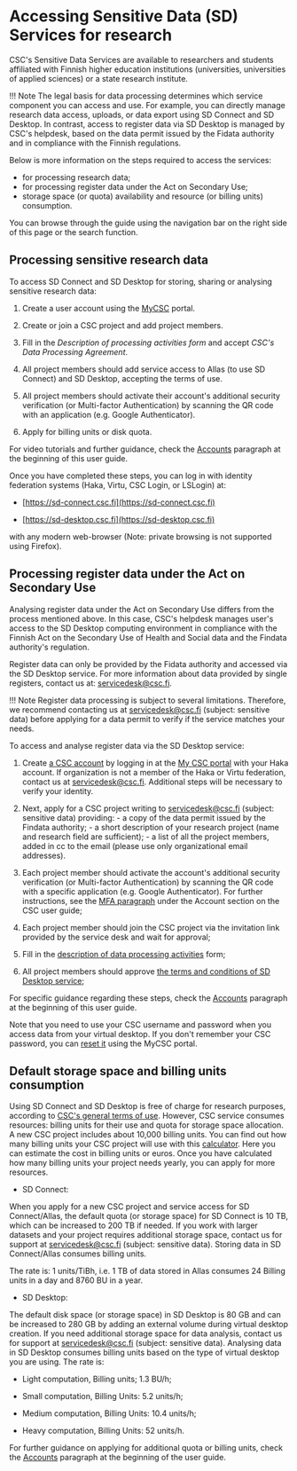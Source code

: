 # Accessing Sensitive Data (SD) Services for research
  
CSC's Sensitive Data Services are available to researchers and students affiliated with Finnish higher education institutions (universities, universities of applied sciences) or a state research institute. 

!!! Note
    The legal basis for data processing determines which service component you can access and use. For example, you can directly manage research data access, uploads, or data export using SD Connect and SD Desktop. In contrast, access to register data via SD Desktop is managed by CSC's helpdesk, based on the data permit issued by the Fidata authority and in compliance with the Finnish regulations. 

Below is more information on the steps required to access the services:

* for processing research data;
* for processing register data under the Act on Secondary Use;
* storage space (or quota) availability and resource (or billing units) consumption.

You can browse through the guide using the navigation bar on the right side of this page or the search function.
 
 

## Processing sensitive research data
 	 
  
To access SD Connect and SD Desktop for storing, sharing or analysing sensitive research data:

1. Create a user account using the [MyCSC](https://my.csc.fi) portal.  

2. Create or join a CSC project and add project members.

3. Fill in the _Description of processing activities form_ and accept _CSC's Data Processing Agreement_.

4. All project members should add service access to Allas (to use SD Connect) and SD Desktop, accepting the terms of use. 

5. All project members should activate their account's additional security verification (or Multi-factor Authentication) by scanning the QR code with an application (e.g. Google Authenticator).


6. Apply for billing units or disk quota.


For video tutorials and further guidance, check the [Accounts](../../accounts/index.md) paragraph at the beginning of this user guide.

Once you have completed these steps, you can log in with identity federation systems (Haka, Virtu, CSC Login, or LSLogin) at:

* [https://sd-connect.csc.fi](https://sd-connect.csc.fi) 	 
  
 * [https://sd-desktop.csc.fi](https://sd-desktop.csc.fi)	 
  

with any modern web-browser (Note: private browsing is not supported using Firefox).


## Processing register data under the Act on Secondary Use

Analysing register data under the Act on Secondary Use differs from the process mentioned above. In this case, CSC's helpdesk manages user's access to the SD Desktop computing environment in compliance with the Finnish Act on the Secondary Use of Health and Social data and the Findata authority's regulation.

Register data can only be provided by the Fidata authority and accessed via the SD Desktop service. For more information about data provided by single registers, contact us at: servicedesk@csc.fi.


!!! Note
    Register data processing is subject to several limitations. Therefore, we recommend contacting us at servicedesk@csc.fi (subject: sensitive data) before applying for a data permit to verify if the service matches your needs. 

To access and analyse register data via the SD Desktop service:

 1. Create [a CSC account](../../accounts/how-to-create-new-user-account.md) by logging in at the [My CSC portal](https://my.csc.fi) with your Haka account. If organization is not a member of the Haka or Virtu federation, contact us at servicedesk@csc.fi. Additional steps will be necessary to verify your identity.

2. Next, apply for a CSC project writing to servicedesk@csc.fi (subject: sensitive data) providing: - a copy of the data permit issued by the Findata authority; - a short description of your research project (name and research field are sufficient); - a list of all the project members, added in cc to the email (please use only organizational email addresses).
  
3. Each project member should activate the account's additional security verification (or Multi-factor Authentication) by scanning the QR code with a specific application (e.g. Google Authenticator). For further instructions, see the [MFA paragraph](../../accounts/mfa.md) under the Account section on the CSC user guide;


4. Each project member should join the CSC project via the invitation link provided by the service desk and wait for approval;
  
 	
5. Fill in the [description of data processing activities](../../accounts/when-your-project-handles-personal-data.md) form;	 
  
 	 
6. All project members should approve [the terms and conditions of SD Desktop service](../../accounts/how-to-add-service-access-for-project.md#member);	 
  
 	 
For specific guidance regarding these steps, check the [Accounts](../../accounts/index.md) paragraph at the beginning of this user guide.	 
  
Note that you need to use your CSC username and password when you access data from your virtual desktop. If you don't remember your CSC password, you can [reset it](../../accounts/how-to-change-password.md) using the MyCSC portal.
  
 	 
## Default storage space and billing units consumption

Using SD Connect and SD Desktop is free of charge for research purposes, according to [CSC's general terms of use](https://research.csc.fi/free-of-charge-use-cases). However, CSC service consumes resources: billing units for their use and quota for storage space allocation. A new CSC project includes about 10,000 billing units. You can find out how many billing units your CSC project will use with this [calculator](https://research.csc.fi/pricing). Here you can estimate the cost in billing units or euros. Once you have calculated how many billing units your project needs yearly, you can apply for more resources.


* SD Connect:

When you apply for a new CSC project and service access for SD Connect/Allas, the default quota (or storage space) for SD Connect is 10 TB, which can be increased to 200 TB if needed. If you work with larger datasets and your project requires additional storage space, contact us for support at servicedesk@csc.fi (subject: sensitive data). Storing data in SD Connect/Allas consumes billing units. 

The rate is: 1 units/TiBh, i.e. 1 TB of data stored in Allas consumes 24 Billing units in a day and 8760 BU in a year.

* SD Desktop:

The default disk space (or storage space) in SD Desktop is 80 GB and can be increased to 280 GB by adding an external volume during virtual desktop creation. If you need additional storage space for data analysis, contact us for support at servicedesk@csc.fi (subject: sensitive data). 
Analysing data in SD Desktop consumes billing units based on the type of virtual desktop you are using. The rate is:

* Light computation, Billing units; 1.3 BU/h;

* Small computation, Billing Units: 5.2 units/h;

* Medium computation, Billing Units: 10.4 units/h;

* Heavy computation, Billing Units: 52 units/h.


For further guidance on applying for additional quota or billing units, check the [Accounts](../../accounts/index.md) paragraph at the beginning of the user guide.  
